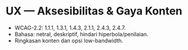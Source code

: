 # UX — Aksesibilitas & Gaya Konten

- WCAG-2.2: 1.1.1, 1.3.1, 1.4.3, 2.1.1, 2.4.3, 2.4.7.
- Bahasa: netral, deskriptif, hindari hiperbola/penilaian.
- Ringkasan konten dan opsi low-bandwidth.
